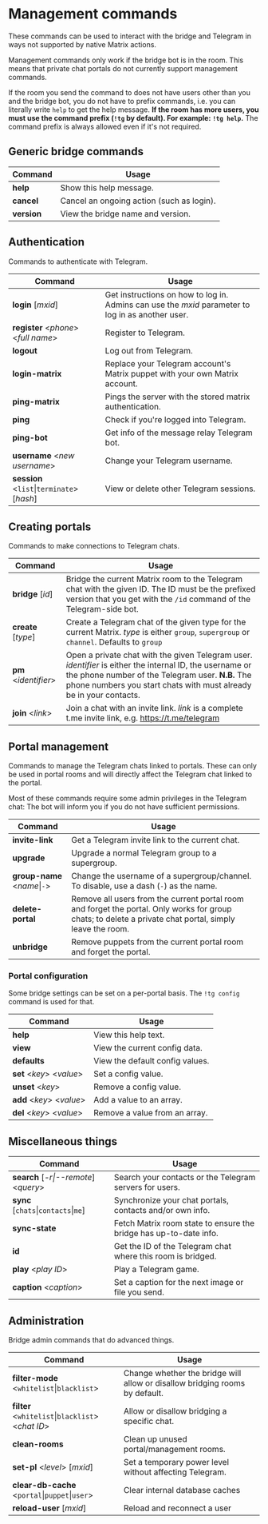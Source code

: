 # Management commands
These commands can be used to interact with the bridge and Telegram in ways not
supported by native Matrix actions.

Management commands only work if the bridge bot is in the room. This means that
private chat portals do not currently support management commands.

If the room you send the command to does not have users other than you and the
bridge bot, you do not have to prefix commands, i.e. you can literally write
`help` to get the help message. **If the room has more users, you must use the
command prefix (`!tg` by default). For example: `!tg help`.** The command prefix
is always allowed even if it's not required.

## Generic bridge commands
| Command     | Usage                                     |
|-------------|-------------------------------------------|
| **help**    | Show this help message.                   |
| **cancel**  | Cancel an ongoing action (such as login). |
| **version** | View the bridge name and version.         |

## Authentication
Commands to authenticate with Telegram.

| Command                              | Usage                                                                       |
|--------------------------------------|-----------------------------------------------------------------------------|
| **login** \[_mxid_]                  | Get instructions on how to log in. Admins can use the _mxid_ parameter to log in as another user. |
| **register** <_phone_> <_full name_> | Register to Telegram.                                                       |
| **logout**                           | Log out from Telegram.                                                      |
| **login-matrix**                     | Replace your Telegram account's Matrix puppet with your own Matrix account. |
| **ping-matrix**                      | Pings the server with the stored matrix authentication.                     |
| **ping**                             | Check if you're logged into Telegram.                                       |
| **ping-bot**                         | Get info of the message relay Telegram bot.                                 |
| **username** <_new username_>        | Change your Telegram username.                                              |
| **session** <`list`\|`terminate`> \[_hash_] | View or delete other Telegram sessions.                               |

## Creating portals
Commands to make connections to Telegram chats.

| Command                | Usage |
|------------------------|-------|
| **bridge** \[_id_]      | Bridge the current Matrix room to the Telegram chat with the given ID. The ID must be the prefixed version that you get with the `/id` command of the Telegram-side bot. |
| **create** \[_type_]   | Create a Telegram chat of the given type for the current Matrix. _type_ is either `group`, `supergroup` or `channel`. Defaults to `group` |
| **pm** <_identifier_>  | Open a private chat with the given Telegram user. _identifier_ is either the internal ID, the username or the phone number of the Telegram user. **N.B.** The phone numbers you start chats with must already be in your contacts. |
| **join** <_link_>      | Join a chat with an invite link. _link_ is a complete t.me invite link, e.g. https://t.me/telegram |

## Portal management
Commands to manage the Telegram chats linked to portals. These can only be used in portal rooms and will directly affect the Telegram chat linked to the portal.

Most of these commands require some admin privileges in the Telegram chat: The bot will inform you if you do not have sufficient permissions.

| Command                        | Usage |
|--------------------------------|-------|
| **invite-link**                | Get a Telegram invite link to the current chat. |
| **upgrade**                    | Upgrade a normal Telegram group to a supergroup. |
| **group-name** <_name_\|`-`>   | Change the username of a supergroup/channel. To disable, use a dash (`-`) as the name. |
| **delete-portal**              | Remove all users from the current portal room and forget the portal. Only works for group chats; to delete a private chat portal, simply leave the room. |
| **unbridge**                   | Remove puppets from the current portal room and forget the portal. |

### Portal configuration
Some bridge settings can be set on a per-portal basis. The `!tg config` command is used for that.

| Command                   | Usage                           |
|---------------------------|---------------------------------|
| **help**                  | View this help text.            |
| **view**                  | View the current config data.   |
| **defaults**              | View the default config values. |
| **set** <_key_> <_value_> | Set a config value.             |
| **unset** <_key_>         | Remove a config value.          |
| **add** <_key_> <_value_> | Add a value to an array.        |
| **del** <_key_> <_value_> | Remove a value from an array.   |

## Miscellaneous things
| Command                                | Usage                                                             |
|----------------------------------------|-------------------------------------------------------------------|
| **search** \[_-r\|--remote_] <_query_> | Search your contacts or the Telegram servers for users.           |
| **sync** \[`chats`\|`contacts`\|`me`]  | Synchronize your chat portals, contacts and/or own info.          |
| **sync-state**                         | Fetch Matrix room state to ensure the bridge has up-to-date info. |
| **id**                                 | Get the ID of the Telegram chat where this room is bridged.       |
| **play** <_play ID_>                   | Play a Telegram game.                                             |
| **caption** <_caption_>                | Set a caption for the next image or file you send.                |

## Administration
Bridge admin commands that do advanced things.

| Command                                           | Usage                                                   |
|---------------------------------------------------|---------------------------------------------------------|
| **filter-mode** <`whitelist`\|`blacklist`>        | Change whether the bridge will allow or disallow bridging rooms by default. |
| **filter** <`whitelist`\|`blacklist`> <_chat ID_> | Allow or disallow bridging a specific chat.             |
| **clean-rooms**                                   | Clean up unused portal/management rooms.                |
| **set-pl** <_level_> \[_mxid_]                    | Set a temporary power level without affecting Telegram. |
| **clear-db-cache** <`portal`\|`puppet`\|`user`>   | Clear internal database caches                          |
| **reload-user** \[_mxid_]                         | Reload and reconnect a user                             |

<!-- † Not yet in a release -->
